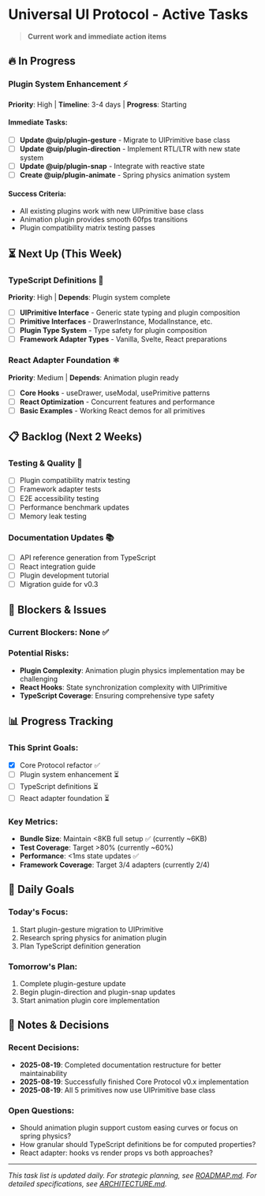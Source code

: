 # Universal UI Protocol - Active Tasks

> **Current work and immediate action items**

## 🔥 In Progress

### Plugin System Enhancement ⚡
**Priority**: High | **Timeline**: 3-4 days | **Progress**: Starting

#### Immediate Tasks:
- [ ] **Update @uip/plugin-gesture** - Migrate to UIPrimitive base class
- [ ] **Update @uip/plugin-direction** - Implement RTL/LTR with new state system  
- [ ] **Update @uip/plugin-snap** - Integrate with reactive state
- [ ] **Create @uip/plugin-animate** - Spring physics animation system

#### Success Criteria:
- All existing plugins work with new UIPrimitive base class
- Animation plugin provides smooth 60fps transitions
- Plugin compatibility matrix testing passes

## ⏳ Next Up (This Week)

### TypeScript Definitions 📝
**Priority**: High | **Depends**: Plugin system complete

- [ ] **UIPrimitive Interface** - Generic state typing and plugin composition
- [ ] **Primitive Interfaces** - DrawerInstance, ModalInstance, etc.
- [ ] **Plugin Type System** - Type safety for plugin composition
- [ ] **Framework Adapter Types** - Vanilla, Svelte, React preparations

### React Adapter Foundation ⚛️  
**Priority**: Medium | **Depends**: Animation plugin ready

- [ ] **Core Hooks** - useDrawer, useModal, usePrimitive patterns
- [ ] **React Optimization** - Concurrent features and performance
- [ ] **Basic Examples** - Working React demos for all primitives

## 📋 Backlog (Next 2 Weeks)

### Testing & Quality 🧪
- [ ] Plugin compatibility matrix testing
- [ ] Framework adapter tests  
- [ ] E2E accessibility testing
- [ ] Performance benchmark updates
- [ ] Memory leak testing

### Documentation Updates 📚
- [ ] API reference generation from TypeScript
- [ ] React integration guide
- [ ] Plugin development tutorial
- [ ] Migration guide for v0.3

## 🚨 Blockers & Issues

### Current Blockers: None ✅

### Potential Risks:
- **Plugin Complexity**: Animation plugin physics implementation may be challenging
- **React Hooks**: State synchronization complexity with UIPrimitive
- **TypeScript Coverage**: Ensuring comprehensive type safety

## 📊 Progress Tracking

### This Sprint Goals:
- [x] Core Protocol refactor ✅
- [ ] Plugin system enhancement ⏳
- [ ] TypeScript definitions ⏳  
- [ ] React adapter foundation ⏳

### Key Metrics:
- **Bundle Size**: Maintain <8KB full setup ✅ (currently ~6KB)
- **Test Coverage**: Target >80% (currently ~60%)
- **Performance**: <1ms state updates ✅
- **Framework Coverage**: Target 3/4 adapters (currently 2/4)

## 🎯 Daily Goals

### Today's Focus:
1. Start plugin-gesture migration to UIPrimitive
2. Research spring physics for animation plugin
3. Plan TypeScript definition generation

### Tomorrow's Plan:
1. Complete plugin-gesture update
2. Begin plugin-direction and plugin-snap updates  
3. Start animation plugin core implementation

## 📝 Notes & Decisions

### Recent Decisions:
- **2025-08-19**: Completed documentation restructure for better maintainability
- **2025-08-19**: Successfully finished Core Protocol v0.x implementation
- **2025-08-19**: All 5 primitives now use UIPrimitive base class

### Open Questions:
- Should animation plugin support custom easing curves or focus on spring physics?
- How granular should TypeScript definitions be for computed properties?
- React adapter: hooks vs render props vs both approaches?

---

*This task list is updated daily. For strategic planning, see [ROADMAP.md](./ROADMAP.md). For detailed specifications, see [ARCHITECTURE.md](./ARCHITECTURE.md).*